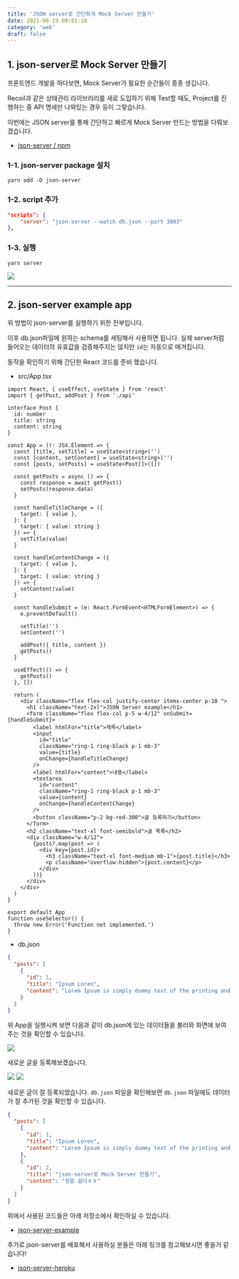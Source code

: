 ```yaml
---
title: 'JSON server로 간단하게 Mock Server 만들기'
date: 2021-06-19 09:03:18
category: 'web'
draft: false
---
```


## 1. json-server로 Mock Server 만들기

프론트엔드 개발을 하다보면, Mock Server가 필요한 순간들이 종종 생깁니다.

Recoil과 같은 상태관리 라이브러리를 새로 도입하기 위해 Test할 때도, Project를 진행하는 중 API 명세만 나와있는 경우 등이 그렇습니다.

이번에는 JSON server를 통해 간단하고 빠르게 Mock Server 만드는 방법을 다뤄보겠습니다.

- [json-server / npm](https://www.npmjs.com/package/json-server)

### 1-1. json-server package 설치

```shell
yarn add -D json-server
```

### 1-2. script 추가

```json
"scripts": {
    "server": "json-server --watch db.json --port 3003"
},
```

### 1-3. 실행

```shell
yarn server
```

![](./images/json-server/json-run.png)

---

## 2. json-server example app

위 방법이 json-server를 실행하기 위한 전부입니다.

이후 db.json파일에 원하는 schema를 세팅해서 사용하면 됩니다. 실제 server처럼 들어오는 데이터의 유효값을 검증해주지는 않지만 `id`는 자동으로 매겨집니다.

동작을 확인하기 위해 간단한 React 코드를 준비 했습니다.

- src/App.tsx

```tsx
import React, { useEffect, useState } from 'react'
import { getPost, addPost } from './api'

interface Post {
  id: number
  title: string
  content: string
}

const App = (): JSX.Element => {
  const [title, setTitle] = useState<string>('')
  const [content, setContent] = useState<string>('')
  const [posts, setPosts] = useState<Post[]>([])

  const getPosts = async () => {
    const response = await getPost()
    setPosts(response.data)
  }

  const handleTitleChange = ({
    target: { value },
  }: {
    target: { value: string }
  }) => {
    setTitle(value)
  }

  const handleContentChange = ({
    target: { value },
  }: {
    target: { value: string }
  }) => {
    setContent(value)
  }

  const handleSubmit = (e: React.FormEvent<HTMLFormElement>) => {
    e.preventDefault()

    setTitle('')
    setContent('')

    addPost({ title, content })
    getPosts()
  }

  useEffect(() => {
    getPosts()
  }, [])

  return (
    <div className="flex flex-col justify-center items-center p-10 ">
      <h1 className="text-2xl">JSON Server example</h1>
      <form className="flex flex-col p-5 w-4/12" onSubmit={handleSubmit}>
        <label htmlFor="title">제목</label>
        <input
          id="title"
          className="ring-1 ring-black p-1 mb-3"
          value={title}
          onChange={handleTitleChange}
        />
        <label htmlFor="content">내용</label>
        <textarea
          id="content"
          className="ring-1 ring-black p-1 mb-3"
          value={content}
          onChange={handleContentChange}
        />
        <button className="p-2 bg-red-300">글 등록하기</button>
      </form>
      <h2 className="text-xl font-semibold">글 목록</h2>
      <div className="w-4/12">
        {posts?.map(post => (
          <div key={post.id}>
            <h3 className="text-xl font-medium mb-1">{post.title}</h3>
            <p className="overflow-hidden">{post.content}</p>
          </div>
        ))}
      </div>
    </div>
  )
}

export default App
function useSelector() {
  throw new Error('Function not implemented.')
}
```

- db.json

```json
{
  "posts": [
    {
      "id": 1,
      "title": "Ipsum Loren",
      "content": "Lorem Ipsum is simply dummy text of the printing and typesetting industry. Lorem Ipsum has been the industry's standard dummy text ever since the 1500s, when an unknown printer took a galley of type and scrambled it to make a type specimen book. It has survived not only five centuries, but also the leap into electronic typesetting, remaining essentially unchanged. It was popularised in the 1960s with the release of Letraset sheets containing Lorem Ipsum passages, and more recently with desktop publishing software like Aldus PageMaker including versions of Lorem Ipsum."
    }
  ]
}
```

위 App을 실행시켜 보면 다음과 같이 db.json에 있는 데이터들을 불러와 화면에 보여주는 것을 확인할 수 있습니다.

![](./images/json-server/ex1.png)

새로운 글을 등록해보겠습니다.

![](./images/json-server/ex2.png)
![](./images/json-server/ex3.png)

새로운 글이 잘 등록되었습니다. `db.json` 파일을 확인해보면 `db.json` 파일에도 데이터가 잘 추가된 것을 확인할 수 있습니다.

```json
{
  "posts": [
    {
      "id": 1,
      "title": "Ipsum Loren",
      "content": "Lorem Ipsum is simply dummy text of the printing and typesetting industry. Lorem Ipsum has been the industry's standard dummy text ever since the 1500s, when an unknown printer took a galley of type and scrambled it to make a type specimen book. It has survived not only five centuries, but also the leap into electronic typesetting, remaining essentially unchanged. It was popularised in the 1960s with the release of Letraset sheets containing Lorem Ipsum passages, and more recently with desktop publishing software like Aldus PageMaker including versions of Lorem Ipsum."
    },
    {
      "id": 2,
      "title": "json-server로 Mock Server 만들기",
      "content": "정말 쉽다ㅎㅎ"
    }
  ]
}
```

위에서 사용된 코드들은 아래 저장소에서 확인하실 수 있습니다.

- [json-server-example](https://github.com/yujo11/json-server-example)

추가로 json-server를 배포해서 사용하실 분들은 아래 링크를 참고해보시면 좋을거 같습니다!

- [json-server-heroku](https://github.com/jesperorb/json-server-heroku)
